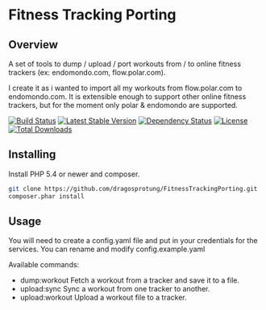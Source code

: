 # Fitness Tracking Porting

## Overview

A set of tools to dump / upload / port workouts from / to online fitness trackers (ex: endomondo.com, flow.polar.com).

I create it as i wanted to import all my workouts from flow.polar.com to endomondo.com.
It is extensible enough to support other online fitness trackers, but for the moment only polar & endomondo are supported.


[![Build Status](https://travis-ci.org/dragosprotung/FitnessTrackingPorting.svg?branch=master)](https://travis-ci.org/dragosprotung/FitnessTrackingPorting)
[![Latest Stable Version](https://poser.pugx.org/dragosprotung/fitness-tracker-porting/v/stable.svg)](https://packagist.org/packages/dragosprotung/fitness-tracker-porting)
[![Dependency Status](https://www.versioneye.com/user/projects/53ab5b00d043f9c171000074/badge.svg?style=flat)](https://www.versioneye.com/user/projects/53ab5b00d043f9c171000074)
[![License](https://poser.pugx.org/dragosprotung/fitness-tracker-porting/license.svg)](https://packagist.org/packages/dragosprotung/fitness-tracker-porting)
[![Total Downloads](https://poser.pugx.org/dragosprotung/fitness-tracker-porting/downloads.svg)](https://packagist.org/packages/dragosprotung/fitness-tracker-porting)

## Installing

Install PHP 5.4 or newer and composer.

```bash
git clone https://github.com/dragosprotung/FitnessTrackingPorting.git
composer.phar install
```

## Usage

You will need to create a config.yaml file and put in your credentials for the services.
You can rename and modify config.example.yaml

Available commands:

* dump:workout     Fetch a workout from a tracker and save it to a file.
* upload:sync     Sync a workout from one tracker to another.
* upload:workout   Upload a workout file to a tracker.